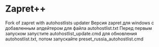 # Zapret++
Fork of zapret with autohostlists updater
Версия zapret для windows с добавленным апдейтером для файла autohostlist.txt
Перед первым запуском запустите autohostlist_update.cmd для обновления autohostlist.txt, потом запускайте preset_russia_autohostlist.cmd
